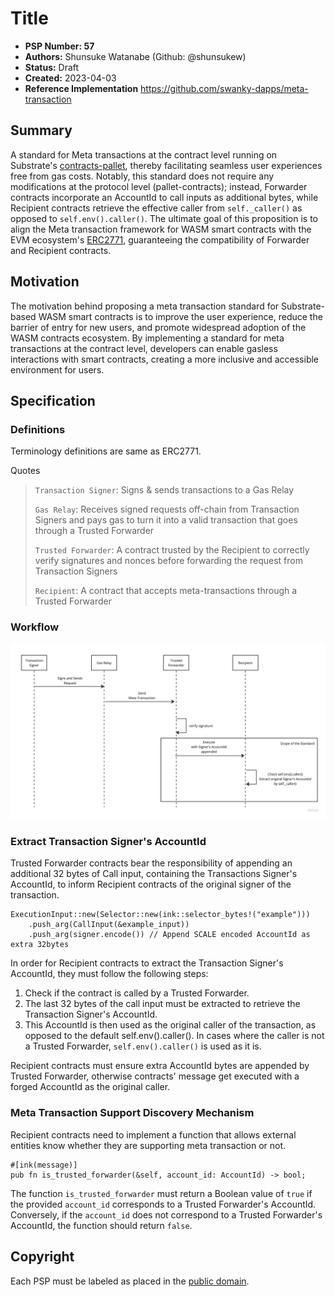 # Title

- **PSP Number: 57**
- **Authors:** Shunsuke Watanabe (Github: @shunsukew)
- **Status:** Draft
- **Created:** 2023-04-03
- **Reference Implementation** https://github.com/swanky-dapps/meta-transaction

## Summary

A standard for Meta transactions at the contract level running on Substrate's [contracts-pallet](https://github.com/paritytech/substrate/tree/master/frame/contracts), thereby facilitating seamless user experiences free from gas costs. Notably, this standard does not require any modifications at the protocol level (pallet-contracts); instead, Forwarder contracts incorporate an AccountId to call inputs as additional bytes, while Recipient contracts retrieve the effective caller from `self._caller()` as opposed to `self.env().caller()`. The ultimate goal of this proposition is to align the Meta transaction framework for WASM smart contracts with the EVM ecosystem's [ERC2771](https://eips.ethereum.org/EIPS/eip-2771), guaranteeing the compatibility of Forwarder and Recipient contracts.


## Motivation

The motivation behind proposing a meta transaction standard for Substrate-based WASM smart contracts is to improve the user experience, reduce the barrier of entry for new users, and promote widespread adoption of the WASM contracts ecosystem. By implementing a standard for meta transactions at the contract level, developers can enable gasless interactions with smart contracts, creating a more inclusive and accessible environment for users.


## Specification

### Definitions

Terminology definitions are same as ERC2771.

Quotes
> `Transaction Signer`: Signs & sends transactions to a Gas Relay
>
> `Gas Relay`: Receives signed requests off-chain from Transaction Signers and pays gas to turn it into a valid transaction that goes through a Trusted Forwarder
>
> `Trusted Forwarder`: A contract trusted by the Recipient to correctly verify signatures and nonces before forwarding the request from Transaction Signers
>
> `Recipient`: A contract that accepts meta-transactions through a Trusted Forwarder


### Workflow

![](/src/psp-57/workflow.jpg)


### Extract Transaction Signer's AccountId

Trusted Forwarder contracts bear the responsibility of appending an additional 32 bytes of Call input, containing the Transactions Signer's AccountId, to inform Recipient contracts of the original signer of the transaction.

```
ExecutionInput::new(Selector::new(ink::selector_bytes!("example")))
    .push_arg(CallInput(&example_input))
    .push_arg(signer.encode()) // Append SCALE encoded AccountId as extra 32bytes
```

In order for Recipient contracts to extract the Transaction Signer's AccountId, they must follow the following steps:

1. Check if the contract is called by a Trusted Forwarder.
2. The last 32 bytes of the call input must be extracted to retrieve the Transaction Signer's AccountId.
3. This AccountId is then used as the original caller of the transaction, as opposed to the default self.env().caller(). In cases where the caller is not a Trusted Forwarder, `self.env().caller()` is used as it is.

Recipient contracts must ensure extra AccountId bytes are appended by Trusted Forwarder, otherwise contracts' message get executed with a forged AccountId as the original caller.

### Meta Transaction Support Discovery Mechanism

Recipient contracts need to implement a function that allows external entities know whether they are supporting meta transaction or not.

```
#[ink(message)]
pub fn is_trusted_forwarder(&self, account_id: AccountId) -> bool;
```

The function `is_trusted_forwarder` must return a Boolean value of `true` if the provided `account_id` corresponds to a Trusted Forwarder's AccountId. Conversely, if the `account_id` does not correspond to a Trusted Forwarder's AccountId, the function should return `false`.


## Copyright

Each PSP must be labeled as placed in the
[public domain](https://creativecommons.org/publicdomain/zero/1.0/).
